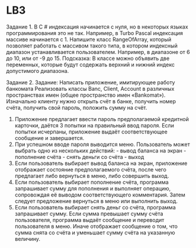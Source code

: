 # LB3
Задание 1.
В С # индексация начинается с нуля, но в некоторых языках программирования это не так. Например, в Turbo Pascal индексация массиве начинается с 1. Напишите класс RangeOfArray, который  позволяет работать с массивом такого типа, в котором индексный диапазон устанавливается пользователем. Например, в диапазоне от 6 до 10, или от -9 до 15.
Подсказка:  В классе можно объявить две переменных, которые будут содержать верхний и нижний индекс допустимого диапазона.

Задание 2.
Задание: Написать приложение, имитирующее работу банкомата
Реализовать классы Banc, Client, Account в различных пространствах имен (общее пространство имен «Bankomat»). Изначально клиенту нужно открыть счёт в банке, получить номер счёта, получить свой пароль, положить сумму на счёт.
1.	Приложение предлагает ввести пароль предполагаемой кредитной карточки, даётся 3 попытки на правильный ввод пароля. Если попытки исчерпаны, приложение выдаёт соответствующее сообщение и завершается.
2.	При успешном вводе пароля выводится меню. Пользователь может выбрать одно из нескольких действий:
         - вывод баланса на экран
         - пополнение счёта
         - снять деньги со счёта
         - выход
3. Если пользователь выбирает вывод баланса на экран, приложение отображает состояние предполагаемого счёта, после чего предлагает либо вернуться в меню, либо совершить выход.
4. Если пользователь выбирает пополнение счёта, программа запрашивает сумму для пополнения и выполняет операцию, сопровождая её выводом соответствующего комментария. Затем следует предложение вернуться в меню или выполнить выход.
5. Если пользователь выбирает снять деньг со  счёта, программа запрашивает сумму. Если сумма превышает сумму счёта пользователя, программа выдаёт сообщение и переводит пользователя в меню. Иначе отображает сообщение о  том, что сумма снята со счёта и уменьшает сумму счёта на указанную величину.
